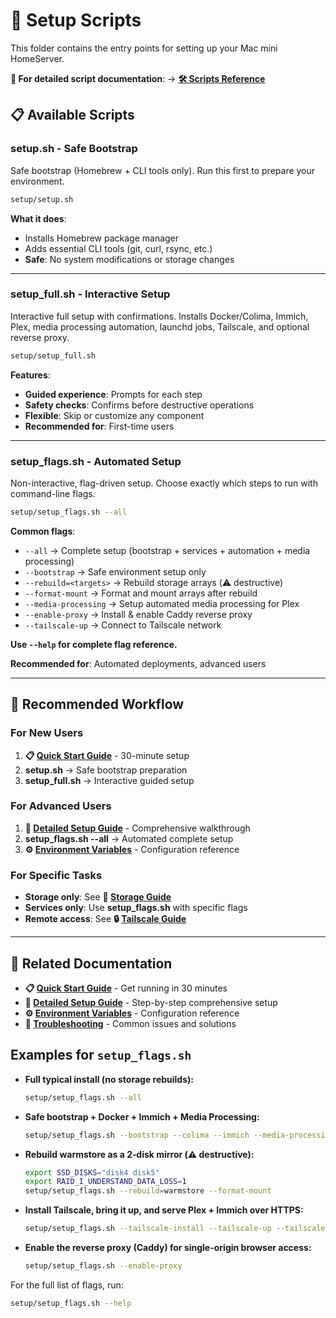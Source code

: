 
# 🔧 Setup Scripts

This folder contains the entry points for setting up your Mac mini HomeServer.

**📖 For detailed script documentation**: → [**🛠️ Scripts Reference**](../scripts/README.md)

## 📋 Available Scripts

### **setup.sh** - Safe Bootstrap
Safe bootstrap (Homebrew + CLI tools only). Run this first to prepare your environment.

```bash
setup/setup.sh
```

**What it does**:
- Installs Homebrew package manager
- Adds essential CLI tools (git, curl, rsync, etc.)
- **Safe**: No system modifications or storage changes

---

### **setup_full.sh** - Interactive Setup  
Interactive full setup with confirmations. Installs Docker/Colima, Immich, Plex, media processing automation, launchd jobs, Tailscale, and optional reverse proxy.

```bash
setup/setup_full.sh
```

**Features**:
- **Guided experience**: Prompts for each step
- **Safety checks**: Confirms before destructive operations
- **Flexible**: Skip or customize any component
- **Recommended for**: First-time users

---

### **setup_flags.sh** - Automated Setup
Non-interactive, flag-driven setup. Choose exactly which steps to run with command-line flags.

```bash
setup/setup_flags.sh --all
```

**Common flags**:
- `--all` → Complete setup (bootstrap + services + automation + media processing)
- `--bootstrap` → Safe environment setup only
- `--rebuild=<targets>` → Rebuild storage arrays (⚠️ destructive)
- `--format-mount` → Format and mount arrays after rebuild
- `--media-processing` → Setup automated media processing for Plex
- `--enable-proxy` → Install & enable Caddy reverse proxy
- `--tailscale-up` → Connect to Tailscale network

**Use `--help` for complete flag reference.**

**Recommended for**: Automated deployments, advanced users

---

## 🎯 Recommended Workflow

### For New Users
1. **📋 [Quick Start Guide](../docs/QUICKSTART.md)** - 30-minute setup
2. **setup.sh** → Safe bootstrap preparation
3. **setup_full.sh** → Interactive guided setup

### For Advanced Users
1. **📖 [Detailed Setup Guide](../docs/SETUP.md)** - Comprehensive walkthrough
2. **setup_flags.sh --all** → Automated complete setup
3. **⚙️ [Environment Variables](../docs/ENVIRONMENT.md)** - Configuration reference

### For Specific Tasks
- **Storage only**: See **💾 [Storage Guide](../docs/STORAGE.md)**
- **Services only**: Use **setup_flags.sh** with specific flags
- **Remote access**: See **🔒 [Tailscale Guide](../docs/TAILSCALE.md)**

---

## 🔗 Related Documentation

- **📋 [Quick Start Guide](../docs/QUICKSTART.md)** - Get running in 30 minutes
- **📖 [Detailed Setup Guide](../docs/SETUP.md)** - Step-by-step comprehensive setup
- **⚙️ [Environment Variables](../docs/ENVIRONMENT.md)** - Configuration reference
- **🔧 [Troubleshooting](../docs/TROUBLESHOOTING.md)** - Common issues and solutions


## Examples for `setup_flags.sh`

- **Full typical install (no storage rebuilds):**
  ```bash
  setup/setup_flags.sh --all
  ```

- **Safe bootstrap + Docker + Immich + Media Processing:**
  ```bash
  setup/setup_flags.sh --bootstrap --colima --immich --media-processing
  ```

- **Rebuild warmstore as a 2‑disk mirror (⚠️ destructive):**
  ```bash
  export SSD_DISKS="disk4 disk5"
  export RAID_I_UNDERSTAND_DATA_LOSS=1
  setup/setup_flags.sh --rebuild=warmstore --format-mount
  ```

- **Install Tailscale, bring it up, and serve Plex + Immich over HTTPS:**
  ```bash
  setup/setup_flags.sh --tailscale-install --tailscale-up --tailscale-serve-direct
  ```

- **Enable the reverse proxy (Caddy) for single-origin browser access:**
  ```bash
  setup/setup_flags.sh --enable-proxy
  ```

For the full list of flags, run:
```bash
setup/setup_flags.sh --help
```
